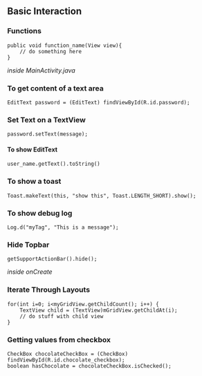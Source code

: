 
## Basic Interaction

### Functions

```
public void function_name(View view){
	// do something here
}
```

*inside MainActivity.java*

### To get content of a text area

```
EditText password = (EditText) findViewById(R.id.password);
```

### Set Text on a TextView

```
password.setText(message);
```

#### To show EditText

```
user_name.getText().toString()
```

### To show a toast

```
Toast.makeText(this, "show this", Toast.LENGTH_SHORT).show();
```

### To show debug log

```
Log.d("myTag", "This is a message");
```

### Hide Topbar

```
getSupportActionBar().hide();
```

*inside onCreate*

### Iterate Through Layouts

```
for(int i=0; i<myGridView.getChildCount(); i++) {
    TextView child = (TextView)mGridView.getChildAt(i);
    // do stuff with child view
}
```

### Getting values from checkbox

```
CheckBox chocolateCheckBox = (CheckBox) findViewById(R.id.chocolate_checkbox);
boolean hasChocolate = chocolateCheckBox.isChecked();
```
